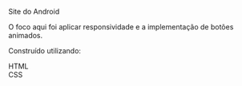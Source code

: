 Site do Android

O foco aqui foi aplicar responsividade e a implementação de botões animados.

Construído utilizando:

HTML<br>
CSS
